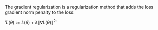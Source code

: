 The gradient regularization is a regularization method that adds the loss gradient norm penalty to the loss:

$'\widetilde{L}(\theta):=L(\theta)+\lambda\lVert \nabla L(\theta)\rVert^2'$


